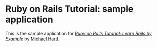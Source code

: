 # Ruby on Rails Tutorial: sample application

This is the sample application for [*Ruby on Rails Tutorial: Learn Rails by Example*](https://railstutorial.org/) by [Michael Hartl](http://micealhartl.com/).
